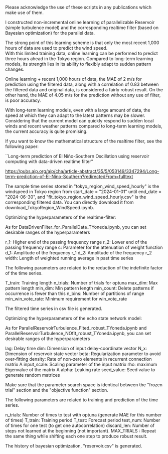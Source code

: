 Please acknowledge the use of these scripts in any publications which make use of them.

I constructed non-incremental online learning of parallelizable Reservoir (simple turbulence model)
and the corresponding realtime filter (based on Bayesian optimization) for the parallel data.

The strong point of this learning scheme is that only the most recent 1,000 hours of data are used to predict the wind speed.  
With this limited training data, online learning can be performed to predict three hours ahead in the Tokyo region. Compared to long-term learning models, its strength lies in its ability to flexibly adapt to sudden pattern changes.

Online learning + recent 1,000 hours of data, the MAE of 2 m/s for prediction using the filtered data, along with a correlation of 0.83 between the filtered data and original data, is considered a fairly robust result. On the other hand, the MAE of 4.05 m/s for the prediction without any use of filter, is poor accuracy.

With long-term learning models, even with a large amount of data, the speed at which they can adapt to the latest patterns may be slower. Considering that the current model can quickly respond to sudden local winds and recent weather patterns compared to long-term learning models, the current accuracy is quite promising.



If you want to know the mathematical structure of the realtime filter, see the following paper:

``Long-term prediction of El Niño-Southern Oscillation using reservoir computing with data-driven realtime filter"

https://pubs.aip.org/aip/cha/article-abstract/35/5/053149/3347294/Long-term-prediction-of-El-Nino-Southern?redirectedFrom=fulltext

The sample time series stored in "tokyo_region_wind_speed_hourly" is the windspeed in Tokyo region from start_date = "2024-01-01" until end_date = "2024-06-30", and "flt_tokyo_region_wind_speed_hourly.csv" is the corresponding filtered data. You can directly download it from download_TokyoRegion_WindSpeed.ipynb.


 
Optimizing the hyperparameters of the realtime-filter: 

As for DataDrivenFilter_for_ParallelData_TYoneda.ipynb, you can set desirable ranges of the hyperparameters

r_1:   Higher end of the passing frequency range
r_2:   Lower end of the passing frequency range
c:     Parameter for the attenuation of weight function
d_1:   Amplitude of the frequency r_1
d_2:   Amplitude of the frequency r_2
width: Length of weighted running average in past time series

The following parameters are related to the reduction of the indefinite factor of the time series.

T_train:   Training length
n_trials:  Number of trials for optuna
max_dim:   Max pattern length
min_dim:   Min pattern length
min_count: Delete patterns if occurrence is fewer than this
n_bins:    Number of partitions of range
min_win_vote_rate: Minimum requirement for win_vote_rate

The filtered time series in csv file is generated.



Optimizing the hyperparameters of the echo state network model:

As for
ParallelReservoirTurbulence_Flted_robust_TYoneda.ipynb
and
ParallelReservoirTurbulence_NOflt_robust_TYoneda.ipynb,
you can set desirable ranges of the hyperparameters

lag:         Delay time
dim:         Dimension of input delay-coordinate vector
N_x:         Dimension of reservoir state vector
beta:        Regularization parameter to avoid over-fitting
density:     Rate of non-zero elements in recurrent connection matrix A
input_scale: Scaling parameter of the input matrix
rho:         maximum Eigenvalue of the matrix A
alpha:       Leaking rate
seed_value:  Seed value to generate random matrices

Make sure that the parameter search space is identical between the "frozen trial" section and the "objective function" section.

The following parameters are related to training and prediction of the time series.

n_trials:    Number of times to test with optuna (generate MAE for this number of times)
T_train:     Training period
T_test:      Forecast period
test_num:    Number of times for one test (to get one autocorrelation)
discard_len: Number of steps not learned at the beginning (not important).
MAX_TRIALS : Repeat the same thing while shifting each one step to produce robust result.

The history of bayesian optimization, "reservoir.csv" is generated.
